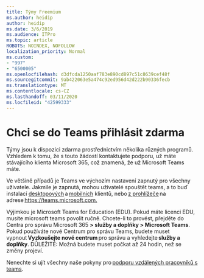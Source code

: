 ```yaml
---
title: Týmy Freemium
ms.author: heidip
author: heidip
ms.date: 3/6/2019
ms.audience: ITPro
ms.topic: article
ROBOTS: NOINDEX, NOFOLLOW
localization_priority: Normal
ms.custom:
- "997"
- "6500005"
ms.openlocfilehash: d3dfcda1250aaf783e890cd897c51c8639cef48f
ms.sourcegitcommit: 9ab422063e5a474c92ed956d42d222b90336fecb
ms.translationtype: MT
ms.contentlocale: cs-CZ
ms.lasthandoff: 03/11/2020
ms.locfileid: "42599333"
---
```

# <a name="id-like-to-sign-up-for-teams-for-free"></a>Chci se do Teams přihlásit zdarma

Týmy jsou k dispozici zdarma prostřednictvím několika různých programů. Vzhledem k tomu, že s touto žádostí kontaktujete podporu, už máte stávajícího klienta Microsoft 365, což znamená, že už Microsoft Teams máte.

Ve většině případů je Teams ve výchozím nastavení zapnutý pro všechny uživatele. Jakmile je zapnutá, mohou uživatelé spouštět teams, a to buď instalací [desktopových](https://docs.microsoft.com/MicrosoftTeams/get-clients#desktop-client) a [mobilních](https://docs.microsoft.com/MicrosoftTeams/get-clients#mobile-clients) klientů, nebo [z prohlížeče](https://docs.microsoft.com/MicrosoftTeams/get-clients#web-client) na adrese <https://teams.microsoft.com.>

Výjimkou je Microsoft Teams for Education (EDU). Pokud máte licenci EDU, musíte microsoft teams povolit ručně. Chcete-li to provést, přejděte do Centra pro správu Microsoft 365 **> služby a doplňky > Microsoft Teams**. Pokud používáte nové Centrum pro správu Teams, budete muset vypnout **Vyzkoušejte nové centrum** pro správu a vyhledejte **služby a doplňky**. DŮLEŽITÉ: Možná budete muset počkat až 24 hodin, než se změny projeví.

Nenechte si ujít všechny naše pokyny pro [podporu vzdálených pracovníků s teams](https://docs.microsoft.com/MicrosoftTeams/support-remote-work-with-teams).

